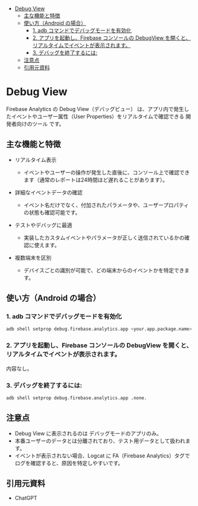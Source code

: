 - [Debug View](#debug-view)
  - [主な機能と特徴](#主な機能と特徴)
  - [使い方（Android の場合）](#使い方android-の場合)
    - [1. adb コマンドでデバッグモードを有効化](#1-adb-コマンドでデバッグモードを有効化)
    - [2. アプリを起動し、Firebase コンソールの DebugView を開くと、リアルタイムでイベントが表示されます。](#2-アプリを起動しfirebase-コンソールの-debugview-を開くとリアルタイムでイベントが表示されます)
    - [3. デバッグを終了するには:](#3-デバッグを終了するには)
  - [注意点](#注意点)
  - [引用元資料](#引用元資料)


# Debug View

Firebase Analytics の Debug View（デバッグビュー） は、アプリ内で発生したイベントやユーザー属性（User Properties）をリアルタイムで確認できる 開発者向けのツール です。


## 主な機能と特徴

- リアルタイム表示
  - イベントやユーザーの操作が発生した直後に、コンソール上で確認できます（通常のレポートは24時間ほど遅れることがあります）。

- 詳細なイベントデータの確認
  - イベント名だけでなく、付加されたパラメータや、ユーザープロパティの状態も確認可能です。

- テストやデバッグに最適
  - 実装したカスタムイベントやパラメータが正しく送信されているかの確認に使えます。

- 複数端末を区別
  - デバイスごとの識別が可能で、どの端末からのイベントかを特定できます。


## 使い方（Android の場合）

### 1. adb コマンドでデバッグモードを有効化

```bash
adb shell setprop debug.firebase.analytics.app <your.app.package.name>
```


### 2. アプリを起動し、Firebase コンソールの DebugView を開くと、リアルタイムでイベントが表示されます。

内容なし。


### 3. デバッグを終了するには:

```bash
adb shell setprop debug.firebase.analytics.app .none.
```


## 注意点

- Debug View に表示されるのは デバッグモードのアプリのみ。
- 本番ユーザーのデータとは分離されており、テスト用データとして扱われます。
- イベントが表示されない場合、Logcat に FA（Firebase Analytics）タグでログを確認すると、原因を特定しやすいです。


## 引用元資料

- ChatGPT




